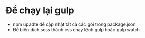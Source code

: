 # Để chạy lại gulp
 - npm upadte để cập nhật tất cả các gói trong package.json
 - Để biên dịch scss thành css chạy lệnh gulp hoặc gulp watch 